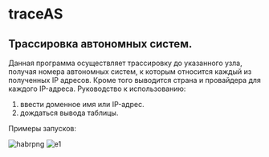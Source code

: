 # traceAS
## Трассировка автономных систем.
Данная программа осуществляет трассировку до указанного узла, 
получая номера автономных систем, 
к которым относится каждый из полученных IP адресов.
Кроме того выводится страна и провайдера для каждого IP-адреса.
Руководство к использованию: 
1) ввести доменное имя или IP-адрес.
2) дождаться вывода таблицы.

Примеры запусков:

![habrpng](https://user-images.githubusercontent.com/40271271/165587624-008ca39e-798a-4751-9462-b9b0f05354df.png)
![e1](https://user-images.githubusercontent.com/40271271/165587635-294f2c84-b323-413b-9585-cfd82cf65744.png)
